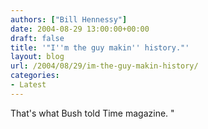```yaml
---
authors: ["Bill Hennessy"]
date: 2004-08-29 13:00:00+00:00
draft: false
title: '"I''m the guy makin'' history."'
layout: blog
url: /2004/08/29/im-the-guy-makin-history/
categories:
- Latest
---
```


That's what Bush told Time magazine.  "
